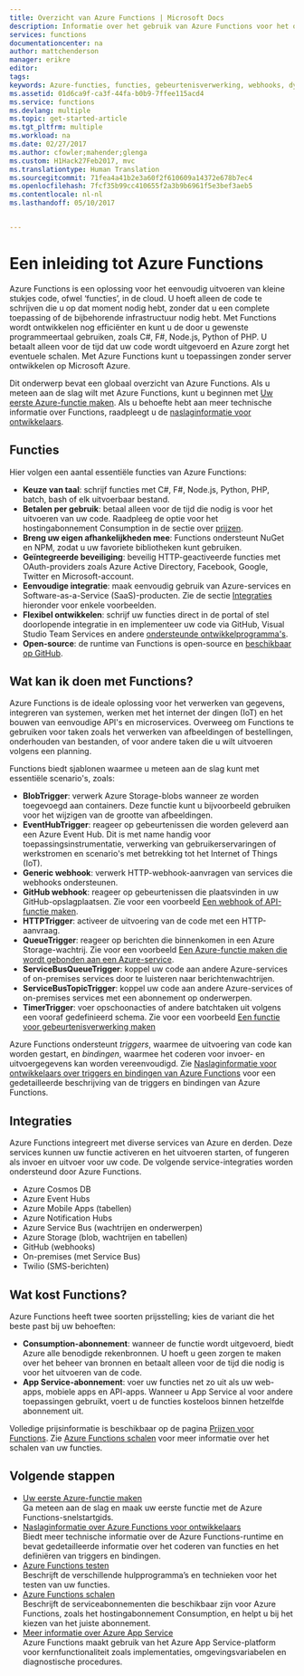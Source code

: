 ```yaml
---
title: Overzicht van Azure Functions | Microsoft Docs
description: Informatie over het gebruik van Azure Functions voor het optimaliseren van asynchrone workloads.
services: functions
documentationcenter: na
author: mattchenderson
manager: erikre
editor: 
tags: 
keywords: Azure-functies, functies, gebeurtenisverwerking, webhooks, dynamisch berekenen, architectuur zonder server
ms.assetid: 01d6ca9f-ca3f-44fa-b0b9-7ffee115acd4
ms.service: functions
ms.devlang: multiple
ms.topic: get-started-article
ms.tgt_pltfrm: multiple
ms.workload: na
ms.date: 02/27/2017
ms.author: cfowler;mahender;glenga
ms.custom: H1Hack27Feb2017, mvc
ms.translationtype: Human Translation
ms.sourcegitcommit: 71fea4a41b2e3a60f2f610609a14372e678b7ec4
ms.openlocfilehash: 7fcf35b99cc410655f2a3b9b6961f5e3bef3aeb5
ms.contentlocale: nl-nl
ms.lasthandoff: 05/10/2017


---
```

# <a name="an-introduction-to-azure-functions"></a>Een inleiding tot Azure Functions  
Azure Functions is een oplossing voor het eenvoudig uitvoeren van kleine stukjes code, ofwel ‘functies’, in de cloud. U hoeft alleen de code te schrijven die u op dat moment nodig hebt, zonder dat u een complete toepassing of de bijbehorende infrastructuur nodig hebt. Met Functions wordt ontwikkelen nog efficiënter en kunt u de door u gewenste programmeertaal gebruiken, zoals C#, F#, Node.js, Python of PHP. U betaalt alleen voor de tijd dat uw code wordt uitgevoerd en Azure zorgt het eventuele schalen. Met Azure Functions kunt u toepassingen zonder server ontwikkelen op Microsoft Azure.

Dit onderwerp bevat een globaal overzicht van Azure Functions. Als u meteen aan de slag wilt met Azure Functions, kunt u beginnen met [Uw eerste Azure-functie maken](functions-create-first-azure-function.md). Als u behoefte hebt aan meer technische informatie over Functions, raadpleegt u de [naslaginformatie voor ontwikkelaars](functions-reference.md).

## <a name="features"></a>Functies
Hier volgen een aantal essentiële functies van Azure Functions:

* **Keuze van taal**: schrijf functies met C#, F#, Node.js, Python, PHP, batch, bash of elk uitvoerbaar bestand.
* **Betalen per gebruik**: betaal alleen voor de tijd die nodig is voor het uitvoeren van uw code. Raadpleeg de optie voor het hostingabonnement Consumption in de sectie over [prijzen](#pricing).  
* **Breng uw eigen afhankelijkheden mee**: Functions ondersteunt NuGet en NPM, zodat u uw favoriete bibliotheken kunt gebruiken.  
* **Geïntegreerde beveiliging**: beveilig HTTP-geactiveerde functies met OAuth-providers zoals Azure Active Directory, Facebook, Google, Twitter en Microsoft-account.  
* **Eenvoudige integratie**: maak eenvoudig gebruik van Azure-services en Software-as-a-Service (SaaS)-producten. Zie de sectie [Integraties](#integrations) hieronder voor enkele voorbeelden.  
* **Flexibel ontwikkelen**: schrijf uw functies direct in de portal of stel doorlopende integratie in en implementeer uw code via GitHub, Visual Studio Team Services en andere [ondersteunde ontwikkelprogramma's](../app-service-web/web-sites-deploy.md#deploy-using-an-ide).  
* **Open-source**: de runtime van Functions is open-source en [beschikbaar op GitHub](https://github.com/azure/azure-webjobs-sdk-script).  

## <a name="what-can-i-do-with-functions"></a>Wat kan ik doen met Functions?
Azure Functions is de ideale oplossing voor het verwerken van gegevens, integreren van systemen, werken met het internet der dingen (IoT) en het bouwen van eenvoudige API's en microservices. Overweeg om Functions te gebruiken voor taken zoals het verwerken van afbeeldingen of bestellingen, onderhouden van bestanden, of voor andere taken die u wilt uitvoeren volgens een planning. 

Functions biedt sjablonen waarmee u meteen aan de slag kunt met essentiële scenario's, zoals:

* **BlobTrigger**: verwerk Azure Storage-blobs wanneer ze worden toegevoegd aan containers. Deze functie kunt u bijvoorbeeld gebruiken voor het wijzigen van de grootte van afbeeldingen.
* **EventHubTrigger**: reageer op gebeurtenissen die worden geleverd aan een Azure Event Hub. Dit is met name handig voor toepassingsinstrumentatie, verwerking van gebruikerservaringen of werkstromen en scenario's met betrekking tot het Internet of Things (IoT).
* **Generic webhook**: verwerk HTTP-webhook-aanvragen van services die webhooks ondersteunen.
* **GitHub webhook**: reageer op gebeurtenissen die plaatsvinden in uw GitHub-opslagplaatsen. Zie voor een voorbeeld [Een webhook of API-functie maken](functions-create-a-web-hook-or-api-function.md).
* **HTTPTrigger**: activeer de uitvoering van de code met een HTTP-aanvraag.
* **QueueTrigger**: reageer op berichten die binnenkomen in een Azure Storage-wachtrij. Zie voor een voorbeeld [Een Azure-functie maken die wordt gebonden aan een Azure-service](functions-create-an-azure-connected-function.md).
* **ServiceBusQueueTrigger**: koppel uw code aan andere Azure-services of on-premises services door te luisteren naar berichtenwachtrijen. 
* **ServiceBusTopicTrigger**: koppel uw code aan andere Azure-services of on-premises services met een abonnement op onderwerpen. 
* **TimerTrigger**: voer opschoonacties of andere batchtaken uit volgens een vooraf gedefinieerd schema. Zie voor een voorbeeld [Een functie voor gebeurtenisverwerking maken](functions-create-an-event-processing-function.md)

Azure Functions ondersteunt *triggers*, waarmee de uitvoering van code kan worden gestart, en *bindingen*, waarmee het coderen voor invoer- en uitvoergegevens kan worden vereenvoudigd. Zie [Naslaginformatie voor ontwikkelaars over triggers en bindingen van Azure Functions](functions-triggers-bindings.md) voor een gedetailleerde beschrijving van de triggers en bindingen van Azure Functions.

## <a name="integrations"></a>Integraties
Azure Functions integreert met diverse services van Azure en derden. Deze services kunnen uw functie activeren en het uitvoeren starten, of fungeren als invoer en uitvoer voor uw code. De volgende service-integraties worden ondersteund door Azure Functions. 

* Azure Cosmos DB
* Azure Event Hubs 
* Azure Mobile Apps (tabellen)
* Azure Notification Hubs
* Azure Service Bus (wachtrijen en onderwerpen)
* Azure Storage (blob, wachtrijen en tabellen) 
* GitHub (webhooks)
* On-premises (met Service Bus)
* Twilio (SMS-berichten)

## <a name="pricing"></a>Wat kost Functions?
Azure Functions heeft twee soorten prijsstelling; kies de variant die het beste past bij uw behoeften: 

* **Consumption-abonnement**: wanneer de functie wordt uitgevoerd, biedt Azure alle benodigde rekenbronnen. U hoeft u geen zorgen te maken over het beheer van bronnen en betaalt alleen voor de tijd die nodig is voor het uitvoeren van de code. 
* **App Service-abonnement**: voer uw functies net zo uit als uw web-apps, mobiele apps en API-apps. Wanneer u App Service al voor andere toepassingen gebruikt, voert u de functies kosteloos binnen hetzelfde abonnement uit. 

Volledige prijsinformatie is beschikbaar op de pagina [Prijzen voor Functions](https://azure.microsoft.com/pricing/details/functions/). Zie [Azure Functions schalen](functions-scale.md) voor meer informatie over het schalen van uw functies.

## <a name="next-steps"></a>Volgende stappen
* [Uw eerste Azure-functie maken](functions-create-first-azure-function.md)  
  Ga meteen aan de slag en maak uw eerste functie met de Azure Functions-snelstartgids. 
* [Naslaginformatie over Azure Functions voor ontwikkelaars](functions-reference.md)  
  Biedt meer technische informatie over de Azure Functions-runtime en bevat gedetailleerde informatie over het coderen van functies en het definiëren van triggers en bindingen.
* [Azure Functions testen](functions-test-a-function.md)  
  Beschrijft de verschillende hulpprogramma’s en technieken voor het testen van uw functies.
* [Azure Functions schalen](functions-scale.md)  
  Beschrijft de serviceabonnementen die beschikbaar zijn voor Azure Functions, zoals het hostingabonnement Consumption, en helpt u bij het kiezen van het juiste abonnement. 
* [Meer informatie over Azure App Service](../app-service/app-service-value-prop-what-is.md)  
  Azure Functions maakt gebruik van het Azure App Service-platform voor kernfunctionaliteit zoals implementaties, omgevingsvariabelen en diagnostische procedures. 


